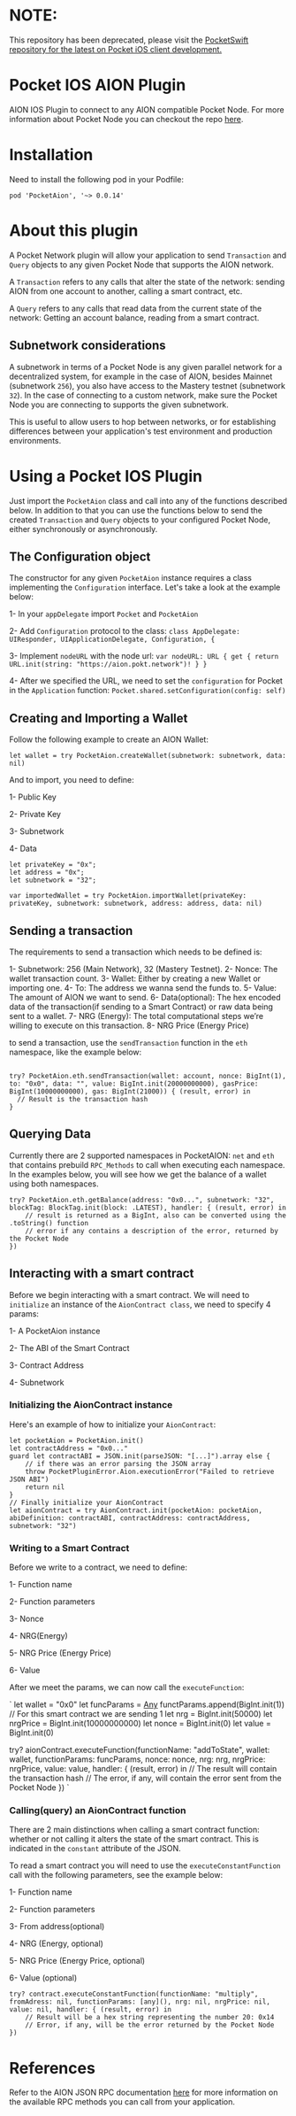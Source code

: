 # NOTE:
This repository has been deprecated, please visit the [PocketSwift repository for the latest on Pocket iOS client development.](https://github.com/pokt-network/pocket-swift)

# Pocket IOS AION Plugin
AION IOS Plugin to connect to any AION compatible Pocket Node.
For more information about Pocket Node you can checkout the repo [here](https://github.com/pokt-network/pocket-node).


# Installation
Need to install the following pod in your Podfile:

`pod 'PocketAion', '~> 0.0.14'`

# About this plugin
A Pocket Network plugin will allow your application to send `Transaction` and `Query` objects to any given Pocket Node
that supports the AION network.

A `Transaction` refers to any calls that alter the state of the network: sending AION from one account to another, calling a smart contract, etc.

A `Query` refers to any calls that read data from the current state of the network: Getting an account balance, reading from a smart contract.

## Subnetwork considerations
A subnetwork in terms of a Pocket Node is any given parallel network for a decentralized system, for example
in the case of AION, besides Mainnet (subnetwork `256`), you also have access to the Mastery testnet (subnetwork `32`).
In the case of connecting to a custom network, make sure the Pocket Node you are connecting to supports the given subnetwork.

This is useful to allow users to hop between networks, or for establishing differences between your application's
test environment and production environments.

# Using a Pocket IOS Plugin
Just import the `PocketAion` class and call into any of the functions described below. In addition to that you can use
the functions below to send the created `Transaction` and `Query` objects to your configured Pocket Node, either synchronously or asynchronously.

## The Configuration object
The constructor for any given `PocketAion` instance requires a class implementing the `Configuration` interface.
Let's take a look at the example below:

1- In your `appDelegate` import `Pocket` and `PocketAion`

2- Add `Configuration` protocol to the class:
    `class AppDelegate: UIResponder, UIApplicationDelegate, Configuration, {`

3- Implement `nodeURL` with the node url:
   `var nodeURL: URL {
        get {
            return URL.init(string: "https://aion.pokt.network")!
        }
    }`
    
4- After we specified the URL, we need to set the `configuration` for Pocket in the `Application` function:
`
 Pocket.shared.setConfiguration(config: self)
`

## Creating and Importing a Wallet
Follow the following example to create an AION Wallet:

```
let wallet = try PocketAion.createWallet(subnetwork: subnetwork, data: nil)
```

And to import, you need to define:

1- Public Key

2- Private Key

3- Subnetwork

4- Data

```
let privateKey = "0x";
let address = "0x";
let subnetwork = "32";

var importedWallet = try PocketAion.importWallet(privateKey: privateKey, subnetwork: subnetwork, address: address, data: nil)
```

## Sending a transaction
The requirements to send a transaction which needs to be defined is:

1- Subnetwork: 256 (Main Network), 32 (Mastery Testnet).
2- Nonce: The wallet transaction count.
3- Wallet: Either by creating a new Wallet or importing one.
4- To: The address we wanna send the funds to.
5- Value: The amount of AION we want to send.
6- Data(optional): The hex encoded data of the transaction(if sending to a Smart Contract) or raw data being sent to a wallet.
7- NRG (Energy): The total computational steps we’re willing to execute on this transaction.
8- NRG Price (Energy Price)

to send a transaction, use the `sendTransaction` function in the `eth` namespace, like the example
below:

```

try? PocketAion.eth.sendTransaction(wallet: account, nonce: BigInt(1), to: "0x0", data: "", value: BigInt.init(20000000000), gasPrice: BigInt(10000000000), gas: BigInt(21000)) { (result, error) in
  // Result is the transaction hash
}

```

## Querying Data
Currently there are 2 supported namespaces in PocketAION: `net` and `eth` that contains prebuild `RPC_Methods` to call when executing each namespace.
In the examples below, you will see how we get the balance of a wallet using both namespaces.

```
try? PocketAion.eth.getBalance(address: "0x0...", subnetwork: "32", blockTag: BlockTag.init(block: .LATEST), handler: { (result, error) in
    // result is returned as a BigInt, also can be converted using the .toString() function
    // error if any contains a description of the error, returned by the Pocket Node
})
```

## Interacting with a smart contract
Before we begin interacting with a smart contract. We will need to `initialize` an instance of the `AionContract class`, we need to specify 4 params:

1- A PocketAion instance

2- The ABI of the Smart Contract

3- Contract Address

4- Subnetwork

### Initializing the AionContract instance
Here's an example of how to initialize your `AionContract`:

```
let pocketAion = PocketAion.init()
let contractAddress = "0x0..."
guard let contractABI = JSON.init(parseJSON: "[...]").array else {
    // if there was an error parsing the JSON array
    throw PocketPluginError.Aion.executionError("Failed to retrieve JSON ABI")
    return nil
}
// Finally initialize your AionContract
let aionContract = try AionContract.init(pocketAion: pocketAion, abiDefinition: contractABI, contractAddress: contractAddress, subnetwork: "32")

```

### Writing to a Smart Contract
Before we write to a contract, we need to define:

1- Function name

2- Function parameters

3- Nonce

4- NRG(Energy)

5- NRG Price (Energy Price)

6- Value

After we meet the params, we can now call the `executeFunction`:

`
let wallet = "0x0"
let funcParams = [Any]() 
functParams.append(BigInt.init(1)) // For this smart contract we are sending 1 
let nrg = BigInt.init(50000)
let nrgPrice = BigInt.init(10000000000)
let nonce = BigInt.init(0)
let value = BigInt.init(0)

try? aionContract.executeFunction(functionName: "addToState", wallet: wallet, functionParams: funcParams, nonce: nonce, nrg: nrg, nrgPrice: nrgPrice, value: value, handler: { (result, error) in
    // The result will contain the transaction hash
    // The error, if any, will contain the error sent from the Pocket Node
})
`

### Calling(query) an AionContract function
There are 2 main distinctions when calling a smart contract function: whether or not calling it alters
the state of the smart contract. This is indicated in the `constant` attribute of the JSON.

To read a smart contract you will need to use the `executeConstantFunction` call with the following parameters, see the example below:

1- Function name

2- Function parameters

3- From address(optional)

4- NRG (Energy, optional)

5- NRG Price (Energy Price, optional)

6- Value (optional)

```
try? contract.executeConstantFunction(functionName: "multiply", fromAdress: nil, functionParams: [any](), nrg: nil, nrgPrice: nil, value: nil, handler: { (result, error) in
    // Result will be a hex string representing the number 20: 0x14
    // Error, if any, will be the error returned by the Pocket Node
})
```

# References
Refer to the AION JSON RPC documentation [here](https://github.com/aionnetwork/aion/wiki/JSON-RPC-API-Docs) for more information on the available RPC methods you can call from your application.
